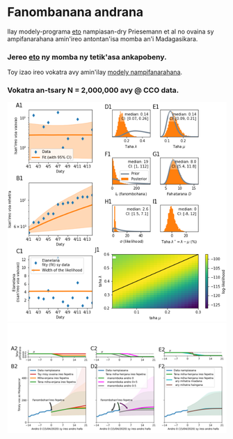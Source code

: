 # Fanombanana andrana

<!--[![Documentation Status](https://readthedocs.org/projects/covid19-inference-forecast/badge/?version=latest)](https://covid19-inference-forecast.readthedocs.io/en/latest/?badge=latest)
[![License: GPL v3](https://img.shields.io/badge/License-GPLv3-blue.svg)](https://www.gnu.org/licenses/gpl-3.0)
[![Code style: black](https://img.shields.io/badge/code%20style-black-000000.svg)](https://github.com/psf/black)-->

<!-- Fanadihadina vokatry ny fifandraisan'ny olona maromaro tsy ho voatanisa avokoa. Marihana manokana ny namana avy ao @ Centre de Commandement Operationnel (CCO) Covid-19 Madagasikara, ny mpikaroka malagasy manadihady ny mety ho fivoaran'ny isan'ireo nifindran'ny Covid-19 ao Madagasikara, ny namana miara-namadika ny fikarohan'ilay ekipa alemana (Priesemann et al) hifanaraka amin’ireo antontan'isa ao Madagasikara,ireo namana sy fianakaviana ary ireo rahalahy ao amin'ny Fikambanan'i Jesoa. -->

Ilay modely-programa [eto](https://github.com/Priesemann-Group/covid19_inference_forecast/blob/master/scripts/paper/Corona_germany_simple_model.ipynb) nampiasan-dry Priesemann et al no ovaina sy ampifanarahana amin'ireo antontan'isa momba an'i Madagasikara.

### Jereo [eto](momba_ny_tetikasa.md) ny momba ny tetik'asa ankapobeny.

Toy izao ireo vokatra avy amin'ilay [modely nampifanarahana](https://github.com/herysedra/covid19-mankaiza-clone/blob/andrana/scripts/paper/Covmdg_andrana.ipynb).



### Vokatra an-tsary N = 2,000,000 avy @ CCO data.

<img src="figures/cco1mdg.png" width="600">

<img src="figures/cco2mdg.png" width="600">



<!-- 
Andrana. We want to quantify the effect of new policies on the spread of COVID-19. Crucially, fitting an exponential function to the number of cases lacks an interpretability of the fitting error. We built a Bayesian SIR model where we can incorporate our prior knowledge of the time points of governmental policy changes. At the example of Germany, we show that the two kinks in the last weeks correspond to two changes of policies, leading to a growth rate of about 0 now.
-->
<!-- The research article [is available on arXiv](https://arxiv.org/abs/2004.01105). -->

<!-- The code used to produce the figures is available [here](https://github.com/Priesemann-Group/covid19_inference_forecast/blob/master/scripts/paper/Corona_germany_simple_model.ipynb) (simple model) and [here](https://github.com/Priesemann-Group/covid19_inference_forecast/blob/master/scripts/paper/SIR_with_delay_Germany_3scenarios.ipynb) (with change points).
It is runnable in Google Colab. Requirement is PyMC3 >= 3.7. -->

<!-- If you want to use the code, we recommend to look at our [documentation](https://covid19-inference-forecast.readthedocs.io/en/latest/).

<!-- Some output figures are shown below. The rest are found in the figures folder. We update them regularly.

<!-- ### Please take notice of our [disclaimer](disclaimer.md).

<!-- ## What-if scenarios

<!-- What if the growth would have continued with less change points?

<!-- <img src="figures/what_if_forecast.png" width="600">

<!-- We fitted the four scenarios to the number of new cases until respectively March 18th, March 25th, April 1st and April 7th.

<!-- ## Modeling three different scenarios in Germany (updated figures of the paper)

<!-- ### Summary

<!-- <img src="figures/summary_forecast.png" width="600">

<!-- ### Scenario assuming three change points

<!--<p float="left">
  <img src="figures/Fig_S3.png" height="500" />
  <img src="figures/Fig_S4.png" height="500" /> 
</p>

<!-- ### Scenario assuming two change points

<!-- <p float="left">
  <img src="figures/Fig_3.png" height="500">
  <img src="figures/Fig_4.png" height="500">
</p>

<!-- ### Scenario assuming one change point
<p float="left">
  <img src="figures/Fig_S1.png" height="500">
  <img src="figures/Fig_S2.png" height="500">
</p>

